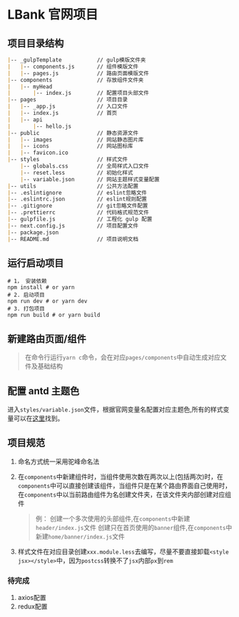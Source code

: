 # LBank 官网项目

## 项目目录结构

```md
|-- _gulpTemplate           // gulp模版文件夹
|   |-- components.js       // 组件模版文件
|   |-- pages.js            // 路由页面模版文件
|-- components              // 存放组件文件夹
|   |-- myHead
|       |-- index.js        // 配置项目头部文件
|-- pages                   // 项目目录
|   |-- _app.js             // 入口文件
|   |-- index.js            // 首页
|   |-- api
|       |-- hello.js
|-- public                  // 静态资源文件
|   |-- images              // 网站静态图片库
|   |-- icons               // 网站图标库
|   |-- favicon.ico
|-- styles                  // 样式文件
    |-- globals.css         // 全局样式入口文件
    |-- reset.less          // 初始化样式
    |-- variable.json       // 网站主题样式变量配置
|-- utils                   // 公共方法配置
|-- .eslintignore           // eslint忽略文件
|-- .eslintrc.json          // eslint规则配置
|-- .gitignore              // git忽略文件配置
|-- .prettierrc             // 代码格式规范文件
|-- gulpfile.js             // 工程化 gulp 配置
|-- next.config.js          // 项目配置文件
|-- package.json
|-- README.md               // 项目说明文档
```

## 运行启动项目

```shell
# 1， 安装依赖
npm install # or yarn
# 2. 启动项目
npm run dev # or yarn dev
# 3. 打包项目
npm run build # or yarn build
```

## 新建路由页面/组件

> 在命令行运行`yarn c`命令，会在对应`pages/components`中自动生成对应文件及基础结构

## 配置 antd 主题色

进入`styles/variable.json`文件，根据官网变量名配置对应主题色,所有的样式变量可以在[这里](http://172.16.1.65/)找到。

## 项目规范

1. 命名方式统一采用驼峰命名法
2. 在`components`中新建组件时，当组件使用次数在两次以上(包括两次)时，在`components`中可以直接创建该组件，当组件只是在某个路由界面自己使用时，在`components`中以当前路由组件为名创建文件夹，在该文件夹内部创建对应组件
    > 例：
    > 创建一个多次使用的头部组件,在`components`中新建`header/index.js`文件
    > 创建只在首页使用的`banner`组件,在`components`中新建`home/banner/index.js`文件

3. 样式文件在对应目录创建`xxx.module.less`去编写，尽量不要直接卸载`<style jsx></style>`中，因为`postcss`转换不了`jsx`内部`px`到`rem`

### 待完成

1. axios配置
2. redux配置
